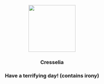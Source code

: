 <p align="center">
    <img src="https://raw.githubusercontent.com/PokeAPI/sprites/master/sprites/pokemon/488.png" width="150" height="150">
</p>
<h3 align="center"> <b>Cresselia</b></h3>
<h3 align="center">Have a terrifying day! (contains irony)</h3>
